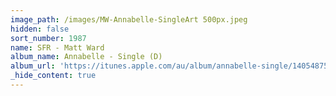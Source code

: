 ```yaml
---
image_path: /images/MW-Annabelle-SingleArt 500px.jpeg
hidden: false
sort_number: 1987
name: SFR - Matt Ward
album_name: Annabelle - Single (D)
album_url: 'https://itunes.apple.com/au/album/annabelle-single/1405487538'
_hide_content: true
---
```


